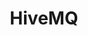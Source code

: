 ---
title: HiveMQ
categories:
  - message-broker
docs:
  - id: java
    url: https://java.testcontainers.org/modules/hivemq/
    example: |
      ```java
      var hivemqCe = new HiveMQContainer(DockerImageName.parse("hivemq/hivemq-ce")
        .withTag("2021.3"))
      hivemqCe.start();
      ```
  - id: nodejs
    url: https://node.testcontainers.org/modules/hivemq/
    example: |
      ```javascript
      const container = await new HiveMQContainer().start();
      ```
description: |
  HiveMQ is an MQTT broker and a client based messaging platform designed for the fast, efficient and reliable movement of data to and from connected IoT devices.
---